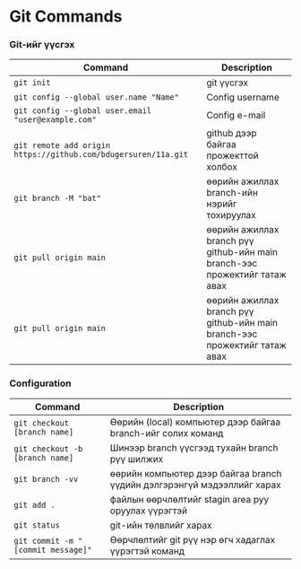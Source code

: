 Git Commands
============


### Git-ийг үүсгэх

| Command | Description |
| ------- | ----------- |
| `git init` | git үүсгэх |
| `git config --global user.name "Name"` | Config username |
| `git config --global user.email "user@example.com"` | Config e-mail |
| `git remote add origin https://github.com/bdugersuren/11a.git` | github дээр байгаа прожекттой холбох |
| `git branch -M "bat" ` | өөрийн ажиллах branch-ийн нэрийг тохируулах |
| `git pull origin main` | өөрийн ажиллах branch рүү github-ийн main branch-ээс прожектийг татаж авах |
| `git pull origin main` | өөрийн ажиллах branch рүү github-ийн main branch-ээс прожектийг татаж авах |




### Configuration

| Command | Description |
| ------- | ----------- |
| `git checkout [branch name]` | Өөрийн (local) компьютер дээр байгаа branch-ийг солих команд |
| `git checkout -b [branch name]` | Шинээр branch үүсгээд тухайн branch рүү шилжих |
| `git branch -vv` | өөрийн компьютер дээр байгаа branch үүдийн дэлгэрэнгүй мэдээллийг харах |
| `git add .` | файлын өөрчлөлтийг stagin area руу оруулах үүрэгтэй |
| `git status` | git-ийн төлвлийг харах |
| `git commit -m "[commit message]"` | Өөрчлөлтийг git рүү нэр өгч хадаглах үүрэгтэй команд |

